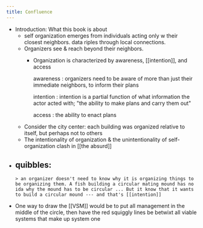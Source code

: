 ```yaml
---
title: Confluence
---
```


- Introduction: What this book is about
	- self organization emerges from individuals acting only w their closest neighbors. data riples through local connections.
	- Organizers see & reach beyond their neighbors.
		- Organization is characterized by awareness, [[intention]], and access 
		  
		  awareness
		  : organizers need to be aware of more than just their immediate neighbors, to inform their plans
		  
		  intention
		  : intention is a partial function of what information the actor acted with; "the ability to make plans and carry them out"
		  
		  access
		  : the ability to enact plans
	- Consider the city center: each building was organized relative to itself, but perhaps not to others
	- The intentionality of organization & the unintentionality of self-organization clash in [[the absurd]]
- quibbles:
	-
	  > an organizer doesn't need to know why it is organizing things to be organizing them. A fish building a circular mating mound has no ida why the mound has to be circular ... But it know that it wants to build a circular mound --- and that's [[intention]]
- One way to draw the [[VSM]] would be to put all management in the middle of the circle, then have the red squiggly lines be betwixt all viable systems that make up system one